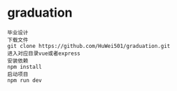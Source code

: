 # graduation
    毕业设计
    下载文件
    git clone https://github.com/HuWei501/graduation.git
    进入对应目录vue或者express  
    安装依赖
    npm install
    启动项目 
    npm run dev

